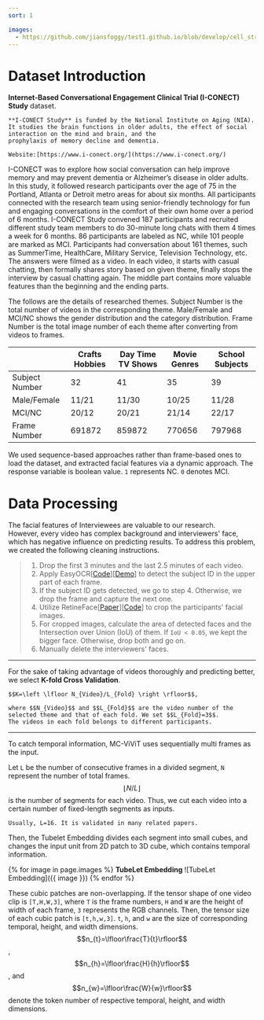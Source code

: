 ```yaml
---
sort: 1

images:
  - https://github.com/jiansfoggy/test1.github.io/blob/develop/cell_strct/ViViT-TE.png
---
```


# Dataset Introduction

**Internet-Based Conversational Engagement Clinical Trial (I-CONECT) Study** dataset. 

```note
**I-CONECT Study** is funded by the National Institute on Aging (NIA). 
It studies the brain functions in older adults, the effect of social interaction on the mind and brain, and the 
prophylaxis of memory decline and dementia.

Website:[https://www.i-conect.org/](https://www.i-conect.org/)
```

I-CONECT was to explore how social conversation can help improve memory and may prevent dementia or Alzheimer’s disease 
in older adults. In this study, it followed research participants over the age of 75 in the Portland, Atlanta or Detroit
metro areas for about six months. All participants connected with the research team using senior-friendly technology for 
fun and engaging conversations in the comfort of their own home over a period of 6 months. I-CONECT Study convened 187 
participants and recruited different study team members to do 30-minute long chats with them 4 times a week for 6 months.
86 participants are labeled as NC, while 101 people are marked as MCI. Participants had conversation about 161 themes, 
such as SummerTime, HealthCare, Military Service, Television Technology, etc. The answers were filmed as a video. In each 
video, it starts with casual chatting, then formally shares story based on given theme, finally stops the interview by 
casual chatting again. The middle part contains more valuable features than the beginning and the ending parts. 

The follows are the details of researched themes. Subject Number is the total number of videos in the corresponding theme. Male/Female 
and MCI/NC shows the gender distribution and the category distribution. Frame Number is the total image number of each 
theme after converting from videos to frames.

|                | Crafts Hobbies | Day Time TV Shows | Movie Genres | School Subjects |
|----------------|----------------|-------------------|--------------|-----------------|
| Subject Number | 32             | 41                | 35           | 39              |
| Male/Female    | 11/21          | 11/30             | 10/25        | 11/28           |
| MCI/NC         | 20/12          | 20/21             | 21/14        | 22/17           |
| Frame Number   | 691872         | 859872            | 770656       | 797968          |

We used sequence-based approaches rather than frame-based ones to load the dataset, and extracted facial features via a 
dynamic approach. The response variable is boolean value. `1` represents NC. `0` denotes MCI.

# Data Processing

The facial features of Interviewees are valuable to our research.  
However, every video has complex background and interviewers' face, which has negative influence on predicting results.
To address this problem, we created the following cleaning instructions.

> 1. Drop the first 3 minutes and the last 2.5 minutes of each video. 
> 2. Apply EasyOCR[[Code](https://github.com/JaidedAI/EasyOCR)][[Demo](https://www.jaided.ai/easyocr/)] to detect the subject ID in the upper part of each frame.
> 3. If the subject ID gets detected, we go to step 4. Otherwise, we drop the frame and capture the next one.
> 4. Utilize RetineFace[[Paper](https://arxiv.org/abs/1905.00641)][[Code](https://github.com/serengil/retinaface)] to 
> crop the participants' facial images.
> 5. For cropped images, calculate the area of detected faces and the Intersection over Union (IoU) of them. If `IoU < 0.05`, 
> we kept the bigger face. Otherwise, drop both and go on.
> 6. Manually delete the interviewers' faces.

---

For the sake of taking advantage of videos thoroughly and predicting better, we select **K-fold Cross Validation**. 

```tip
$$K=\left \lfloor N_{Video}/L_{Fold} \right \rfloor$$,

where $$N_{Video}$$ and $$L_{Fold}$$ are the video number of the selected theme and that of each fold. We set $$L_{Fold}=3$$.
The videos in each fold belongs to different participants. 
```

---

To catch temporal information, MC-ViViT uses sequentially multi frames as the input. 

Let `L` be the number of consecutive frames in a divided segment, `N` represent the number of total frames.
$$\left \lfloor N/L \right \rfloor$$ is the number of segments for each video.
Thus, we cut each video into a certain number of fixed-length segments as inputs. 

```tip
Usually, L=16. It is validated in many related papers.
```

Then, the Tubelet Embedding divides each segment into small cubes, and changes the input unit from 2D patch to 3D cube, 
which contains temporal information.

{% for image in page.images %}
**TubeLet Embedding**
![TubeLet Embedding]({{ image }})
{% endfor %}

These cubic patches are non-overlapping. 
If the tensor shape of one video clip is `[T,H,W,3]`, where `T` is the frame numbers, `H` and `W` are the height of 
width of each frame, `3` represents the RGB channels. 
Then, the tensor size of each cubic patch is `[t,h,w,3]`. 
`t`, `h`, and `w` are the size of corresponding temporal, height, and width dimensions. 
$$n_{t}=\lfloor\frac{T}{t}\rfloor$$, $$n_{h}=\lfloor\frac{H}{h}\rfloor$$, and $$n_{w}=\lfloor\frac{W}{w}\rfloor$$ denote 
the token number of respective temporal, height, and width dimensions.